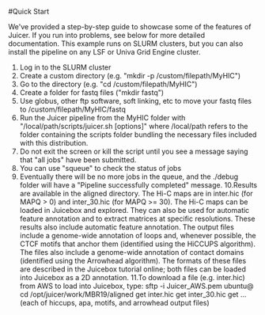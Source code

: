 #Quick Start

We've provided a step-by-step guide to showcase some of the features of
Juicer. If you run into problems, see below for more detailed documentation.
This example runs on SLURM clusters, but you can also install the pipeline
on any LSF or Univa Grid Engine cluster.

1. Log in to the SLURM cluster
2. Create a custom directory (e.g. "mkdir -p /custom/filepath/MyHIC")
3. Go to the directory (e.g. "cd /custom/filepath/MyHIC")
4. Create a folder for fastq files ("mkdir fastq")
5. Use globus, other ftp software, soft linking, etc to move your fastq files to /custom/filepath/MyHIC/fastq
6. Run the Juicer pipeline from the MyHIC folder with "/local/path/scripts/juicer.sh [options]"
   where /local/path refers to the folder containing the scripts folder bundling the necessary files included
   with this distribution.
7. Do not exit the screen or kill the script until you see a message saying that "all jobs" have been submitted.
8. You can use "squeue" to check the status of jobs
9. Eventually there will be no more jobs in the queue, and the ./debug folder will have
   a "Pipeline successfully completed" message.
10.Results are available in the aligned directory. The Hi-C maps are in
   inter.hic (for MAPQ > 0) and inter_30.hic (for MAPQ >= 30). The Hi-C maps
   can be loaded in Juicebox and explored. They can also be used for
   automatic feature annotation and to extract matrices at specific
   resolutions.
   These results also include automatic feature annotation. The output files include 
   a genome-wide annotation of loops and, whenever possible, the CTCF motifs that anchor 
   them (identified using the HiCCUPS algorithm). The files also include a genome-wide 
   annotation of contact domains (identified using the Arrowhead algorithm). The formats 
   of these files are described in the Juicebox tutorial online; both files can be loaded 
   into Juicebox as a 2D annotation.
11.To download a file (e.g. inter.hic) from AWS to load into Juicebox, type:
      sftp -i Juicer_AWS.pem ubuntu@<given IP address>
      cd /opt/juicer/work/MBR19/aligned
      get inter.hic
      get inter_30.hic
      get ... (each of hiccups, apa, motifs, and arrowhead output files)

